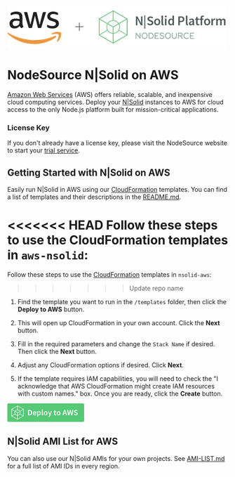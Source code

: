 ![N|Solid](/images/nsolid-aws.png)

# NodeSource N|Solid on AWS

[Amazon Web Services](https://aws.amazon.com/) (AWS) offers reliable, scalable, and inexpensive cloud computing services. Deploy your [N|Solid](https://nodesource.com/products/nsolid) instances to AWS for cloud access to the only Node.js platform built for mission-critical applications.

### License Key
If you don't already have a license key, please visit the NodeSource website to start your [trial service](https://pages.nodesource.com/nsolid-free-trial.html).

## Getting Started with N|Solid on AWS

Easily run N|Solid in AWS using our [CloudFormation](https://aws.amazon.com/cloudformation/) templates. You can find a list of templates and their descriptions in the [README.md](/templates/README.md). 

<<<<<<< HEAD
Follow these steps to use the CloudFormation templates in `aws-nsolid`:
=======
Follow these steps to use the [CloudFormation](https://aws.amazon.com/cloudformation/) templates in `nsolid-aws`:
>>>>>>> Update repo name

1. Find the template you want to run in the `/templates` folder, then click the **Deploy to AWS** button.

2. This will open up CloudFormation in your own account. Click the **Next** button.

3. Fill in the required parameters and change the `Stack Name` if desired. Then click the **Next** button.

4. Adjust any CloudFormation options if desired. Click **Next**.

5. If the template requires IAM capabilities, you will need to check the "I acknowledge that AWS CloudFormation might create IAM resources with custom names." box. Once you are ready, click the **Create** button.

[![Launch Stack CloudFormation](/images/deploy-to-aws.png)](https://console.aws.amazon.com/cloudformation/home?#/stacks/new?stackName=nsolid-quick-start&templateURL=https://s3-us-west-2.amazonaws.com/nodesource-public-cloudformation/nsolid/nsolid-quick-start.json)

## N|Solid AMI List for AWS

You can also use our N|Solid AMIs for your own projects. See [AMI-LIST.md](AMI-LIST.md) for a full list of AMI IDs in every region.
